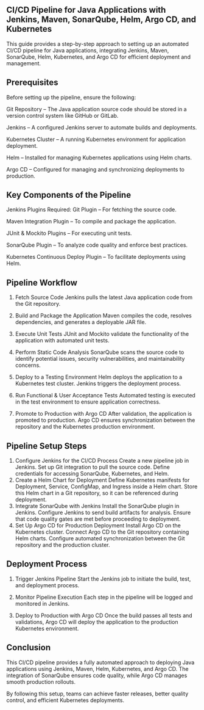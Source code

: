 ## CI/CD Pipeline for Java Applications with Jenkins, Maven, SonarQube, Helm, Argo CD, and Kubernetes
This guide provides a step-by-step approach to setting up an automated CI/CD pipeline for Java applications, integrating Jenkins, Maven, SonarQube, Helm, Kubernetes, and Argo CD for efficient deployment and management.

## Prerequisites
Before setting up the pipeline, ensure the following:

Git Repository – The Java application source code should be stored in a version control system like GitHub or GitLab.

Jenkins – A configured Jenkins server to automate builds and deployments.

Kubernetes Cluster – A running Kubernetes environment for application deployment.

Helm – Installed for managing Kubernetes applications using Helm charts.

Argo CD – Configured for managing and synchronizing deployments to production.

## Key Components of the Pipeline

Jenkins Plugins Required:
Git Plugin – For fetching the source code.

Maven Integration Plugin – To compile and package the application.

JUnit & Mockito Plugins – For executing unit tests.

SonarQube Plugin – To analyze code quality and enforce best practices.

Kubernetes Continuous Deploy Plugin – To facilitate deployments using Helm.

## Pipeline Workflow
1. Fetch Source Code
Jenkins pulls the latest Java application code from the Git repository.

2. Build and Package the Application
Maven compiles the code, resolves dependencies, and generates a deployable JAR file.

3. Execute Unit Tests
JUnit and Mockito validate the functionality of the application with automated unit tests.

4. Perform Static Code Analysis
SonarQube scans the source code to identify potential issues, security vulnerabilities, and maintainability concerns.

5. Deploy to a Testing Environment
Helm deploys the application to a Kubernetes test cluster.
Jenkins triggers the deployment process.

6. Run Functional & User Acceptance Tests
Automated testing is executed in the test environment to ensure application correctness.

7. Promote to Production with Argo CD
After validation, the application is promoted to production.
Argo CD ensures synchronization between the repository and the Kubernetes production environment.

## Pipeline Setup Steps
1. Configure Jenkins for the CI/CD Process
Create a new pipeline job in Jenkins.
Set up Git integration to pull the source code.
Define credentials for accessing SonarQube, Kubernetes, and Helm.
2. Create a Helm Chart for Deployment
Define Kubernetes manifests for Deployment, Service, ConfigMap, and Ingress inside a Helm chart.
Store this Helm chart in a Git repository, so it can be referenced during deployment.
3. Integrate SonarQube with Jenkins
Install the SonarQube plugin in Jenkins.
Configure Jenkins to send build artifacts for analysis.
Ensure that code quality gates are met before proceeding to deployment.
4. Set Up Argo CD for Production Deployment
Install Argo CD on the Kubernetes cluster.
Connect Argo CD to the Git repository containing Helm charts.
Configure automated synchronization between the Git repository and the production cluster.

## Deployment Process
1. Trigger Jenkins Pipeline
Start the Jenkins job to initiate the build, test, and deployment process.

2. Monitor Pipeline Execution
Each step in the pipeline will be logged and monitored in Jenkins.

3. Deploy to Production with Argo CD
Once the build passes all tests and validations, Argo CD will deploy the application to the production Kubernetes environment.

## Conclusion
This CI/CD pipeline provides a fully automated approach to deploying Java applications using Jenkins, Maven, Helm, Kubernetes, and Argo CD. The integration of SonarQube ensures code quality, while Argo CD manages smooth production rollouts.

By following this setup, teams can achieve faster releases, better quality control, and efficient Kubernetes deployments. 
